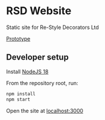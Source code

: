 # RSD Website

Static site for Re-Style Decorators Ltd

[Prototype](https://rsd-prototype.netlify.app)


## Developer setup

Install [NodeJS 18](https://nodejs.org/)

From the repository root, run:
```sh
npm install
npm start
```

Open the site at [localhost:3000](http://localhost:3000)
